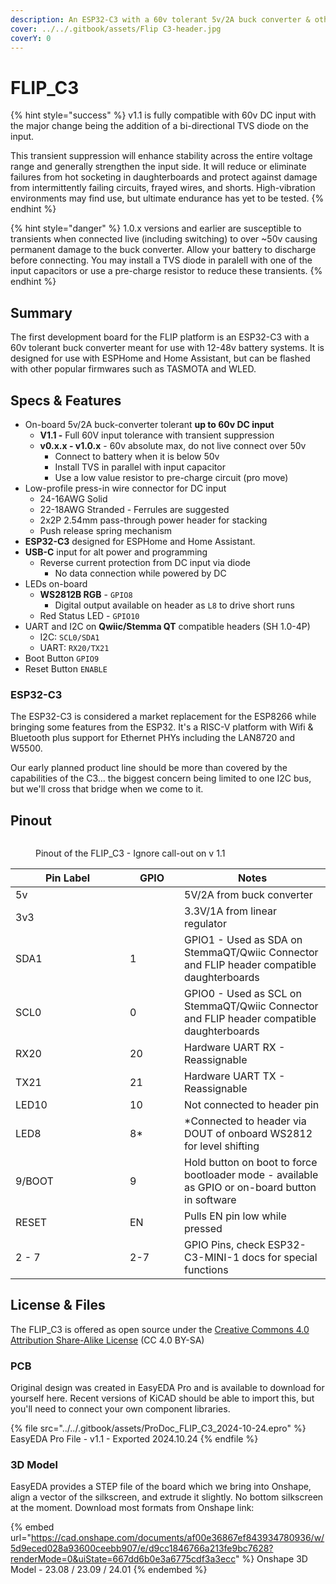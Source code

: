 ```yaml
---
description: An ESP32-C3 with a 60v tolerant 5v/2A buck converter & other special sauce.
cover: ../../.gitbook/assets/Flip C3-header.jpg
coverY: 0
---
```


# FLIP\_C3

{% hint style="success" %}
v1.1 is fully compatible with 60v DC input with the major change being the addition of a bi-directional TVS diode on the input.&#x20;

This transient suppression will enhance stability across the entire voltage range and generally strengthen the input side. It will reduce or eliminate failures from hot socketing in daughterboards and protect against damage from intermittently failing circuits, frayed wires, and shorts. High-vibration environments may find use, but ultimate endurance has yet to be tested.
{% endhint %}

{% hint style="danger" %}
1.0.x versions and earlier are susceptible to transients when connected live (including switching) to over \~50v causing permanent damage to the buck converter.  Allow your battery to discharge before connecting. You may install a TVS diode in paralell with one of the input capacitors or use a pre-charge resistor to reduce these transients.&#x20;
{% endhint %}

## Summary

The first development board for the FLIP platform is an ESP32-C3 with a  60v tolerant buck converter meant for use with 12-48v battery systems.  It is designed for use with ESPHome and Home Assistant, but can be flashed with other popular firmwares such as TASMOTA and WLED.&#x20;

## Specs & Features

* On-board 5v/2A buck-converter tolerant **up to 60v DC input**
  * **V1.1 -** Full 60V input tolerance with transient suppression
  * &#x20;**v0.x.x - v1.0.x** - 60v absolute max, do not live connect over 50v
    * Connect to battery when it is below 50v
    * Install TVS in parallel with input capacitor
    * Use a low value resistor to pre-charge circuit (pro move)
* Low-profile press-in wire connector for DC input
  * 24-16AWG Solid
  * 22-18AWG Stranded - Ferrules are suggested
  * 2x2P 2.54mm pass-through power header for stacking
  * Push release spring mechanism
* **ESP32-C3** designed for ESPHome and Home Assistant.
* **USB-C** input for alt power and programming
  * Reverse current protection from DC input via diode&#x20;
    * No data connection while powered by DC
* LEDs on-board
  * **WS2812B RGB** - `GPIO8`
    * Digital output available on header as `L8` to drive short runs&#x20;
  * Red Status LED - `GPIO10`
* UART and I2C on **Qwiic/Stemma QT** compatible headers (SH 1.0-4P)
  * I2C:  `SCL0/SDA1`
  * UART:  `RX20/TX21`
* Boot Button `GPIO9`
* Reset Button `ENABLE`

### ESP32-C3

The ESP32-C3 is considered a market replacement for the ESP8266 while bringing some features from the ESP32. It's a RISC-V platform with Wifi & Bluetooth plus support for Ethernet PHYs including the LAN8720 and W5500.&#x20;

Our early planned product line should be more than covered by the capabilities of the C3... the biggest concern being limited to one I2C bus, but we'll cross that bridge when we come to it.

## Pinout

<figure><img src="https://cdn.jsdelivr.net/gh/vdbxio/wiki@main/pcbs/flipc3-pinout.drawio.svg" alt=""><figcaption><p>Pinout of the FLIP_C3 - Ignore call-out on v 1.1</p></figcaption></figure>



<table><thead><tr><th width="167">Pin Label</th><th width="71">GPIO</th><th>Notes</th></tr></thead><tbody><tr><td>5v</td><td></td><td>5V/2A from buck converter</td></tr><tr><td>3v3</td><td></td><td>3.3V/1A from linear regulator</td></tr><tr><td>SDA1</td><td>1</td><td>GPIO1 - Used as SDA on StemmaQT/Qwiic Connector and FLIP header compatible daughterboards</td></tr><tr><td>SCL0</td><td>0</td><td>GPIO0 - Used as SCL on StemmaQT/Qwiic Connector and FLIP header compatible daughterboards</td></tr><tr><td>RX20</td><td>20</td><td>Hardware UART RX - Reassignable</td></tr><tr><td>TX21</td><td>21</td><td>Hardware UART TX - Reassignable</td></tr><tr><td>LED10</td><td>10</td><td>Not connected to header pin</td></tr><tr><td>LED8</td><td>8*</td><td>*Connected to header via DOUT of onboard WS2812 for level shifting</td></tr><tr><td>9/BOOT</td><td>9</td><td>Hold button on boot to force bootloader mode - available as GPIO or on-board button in software</td></tr><tr><td>RESET</td><td>EN</td><td>Pulls EN pin low while pressed</td></tr><tr><td>2 - 7</td><td>2-7</td><td>GPIO Pins, check ESP32-C3-MINI-1 docs for special functions</td></tr></tbody></table>

## License & Files

The FLIP\_C3 is offered as open source under the [Creative Commons 4.0 Attribution Share-Alike License](https://creativecommons.org/licenses/by-sa/4.0/) (CC 4.0 BY-SA)

### PCB

Original design was created in EasyEDA Pro and is available to download for yourself here. Recent versions of KiCAD should be able to import this, but you'll need to connect your own component libraries.

{% file src="../../.gitbook/assets/ProDoc_FLIP_C3_2024-10-24.epro" %}
EasyEDA Pro File - v1.1 - Exported 2024.10.24
{% endfile %}

### 3D Model

EasyEDA provides a STEP file of the board which we bring into Onshape, align a vector of the silkscreen, and extrude it slightly. No bottom silkscreen at the moment. Download most formats from Onshape link:

{% embed url="https://cad.onshape.com/documents/af00e36867ef843934780936/w/5d9eced028a93600ceebb907/e/d9cc1846766a213fe9bc7628?renderMode=0&uiState=667dd6b0e3a6775cdf3a3ecc" %}
Onshape 3D Model - 23.08 / 23.09 / 24.01
{% endembed %}
